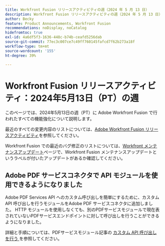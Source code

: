 ```yaml
---
title: Workfront Fusion リリースアクティビティの週（2024 年 5 月 13 日）
description: Workfront Fusion リリースアクティビティの週（2024 年 5 月 13 日）
author: Becky
feature: Product Announcements, Workfront Fusion
recommendations: noDisplay, noCatalog
hidefromtoc: true
exl-id: 4a6df5f3-1636-448c-b74b-ceafd5256dab
source-git-commit: 77ec3c007ce7c49ff760145fafcd7f62b273a18f
workflow-type: tm+mt
source-wordcount: '155'
ht-degree: 39%

---
```


# Workfront Fusion リリースアクティビティ：2024年5月13日（PT）の週

このページでは、2024年5月13日の週（PT）に Adobe Workfront Fusion で行われたすべての機能強化について説明します。

最近のすべての変更内容のリストについては、[Adobe Workfront Fusion リリースアクティビティ](/help/workfront-fusion/fusion-product-releases/fusion-release-activity.md)を参照してください。

Workfront Fusion での最近のバグ修正のリストについては、[Workfront メンテナンスアップデート](https://experienceleague.adobe.com/docs/workfront-known-issues/releases/current-updates.html?lang=ja)ページで、Workfront Fusion メンテナンスアップデートというラベルが付いたアップデートがあるか確認してください。

## Adobe PDF サービスコネクタで API モジュールを使用できるようになりました

Adobe PDF Services API へのカスタム呼び出しを簡単にするために、カスタム API 呼び出しを行うモジュールをAdobe PDF サービスコネクタに追加しました。 HTTP モジュールを使用しなくても、別のPDFサービスモジュールで現在表されていないPDFサービスエンドポイントに対して呼び出しを行うことができるようになりました。

詳細と手順については、PDFサービスモジュール記事の [ カスタム API 呼び出しを行う ](/help/workfront-fusion/references/apps-and-modules/adobe-connectors/pdf-modules.md#make-a-custom-api-call) を参照してください。
